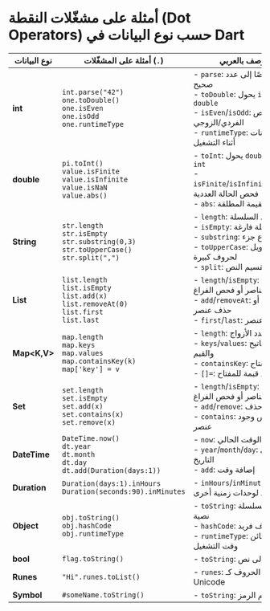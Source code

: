 # أمثلة على مشغّلات النقطة (Dot Operators) حسب نوع البيانات في Dart

| نوع البيانات   | أمثلة على المشغّلات (`.`)                                                                                     | الوصف بالعربي                                                                                               |
|----------------|------------------------------------------------------------------------------------------------------------------|-------------------------------------------------------------------------------------------------------------|
| **int**        | `int.parse("42")`<br>`one.toDouble()`<br>`one.isEven`<br>`one.isOdd`<br>`one.runtimeType`                       | - `parse`: يحول نصًا إلى عدد صحيح<br>- `toDouble`: يحول `int` إلى `double`<br>- `isEven`/`isOdd`: فحص الفردي/الزوجي<br>- `runtimeType`: نوع البيانات أثناء التشغيل |
| **double**     | `pi.toInt()`<br>`value.isFinite`<br>`value.isInfinite`<br>`value.isNaN`<br>`value.abs()`                        | - `toInt`: يحول `double` إلى `int`<br>- `isFinite`/`isInfinite`/`isNaN`: فحص الحالة العددية<br>- `abs`: القيمة المطلقة        |
| **String**     | `str.length`<br>`str.isEmpty`<br>`str.substring(0,3)`<br>`str.toUpperCase()`<br>`str.split(",")`                | - `length`: طول السلسلة<br>- `isEmpty`: هل السلسلة فارغة<br>- `substring`: اقتطاع جزء<br>- `toUpperCase`: تحويل لحروف كبيرة<br>- `split`: تقسيم النص |
| **List<T>**    | `list.length`<br>`list.isEmpty`<br>`list.add(x)`<br>`list.removeAt(0)`<br>`list.first`<br>`list.last`            | - `length`/`isEmpty`: عدد العناصر أو فحص الفراغ<br>- `add`/`removeAt`: إضافة أو حذف عنصر<br>- `first`/`last`: أول/آخر عنصر |
| **Map<K,V>**   | `map.length`<br>`map.keys`<br>`map.values`<br>`map.containsKey(k)`<br>`map['key'] = v`                           | - `length`: عدد الأزواج<br>- `keys`/`values`: المفاتيح والقيم<br>- `containsKey`: فحص المفتاح<br>- `[]=`: تعيين قيمة للمفتاح |
| **Set<T>**     | `set.length`<br>`set.isEmpty`<br>`set.add(x)`<br>`set.contains(x)`<br>`set.remove(x)`                           | - `length`/`isEmpty`: عدد العناصر أو فحص الفراغ<br>- `add`/`remove`: إضافة أو حذف<br>- `contains`: فحص وجود عنصر              |
| **DateTime**   | `DateTime.now()`<br>`dt.year`<br>`dt.month`<br>`dt.day`<br>`dt.add(Duration(days:1))`                           | - `now`: الوقت الحالي<br>- `year`/`month`/`day`: تفاصيل التاريخ<br>- `add`: إضافة وقت                       |
| **Duration**   | `Duration(days:1).inHours`<br>`Duration(seconds:90).inMinutes`                                                  | - `inHours`/`inMinutes`: التحويل لوحدات زمنية أخرى                                                         |
| **Object**     | `obj.toString()`<br>`obj.hashCode`<br>`obj.runtimeType`                                                         | - `toString`: تحويل لسلسلة نصية<br>- `hashCode`: معرف فريد<br>- `runtimeType`: نوع الكائن وقت التشغيل       |
| **bool**       | `flag.toString()`                                                                                               | - `toString`: تحويل إلى نص                                                                                  |
| **Runes**      | `"Hi".runes.toList()`                                                                                           | - `runes`: تمثيل الحروف كـ Unicode                                                                          |
| **Symbol**     | `#someName.toString()`                                                                                          | - `toString`: عرض اسم الرمز                                                                                 |
